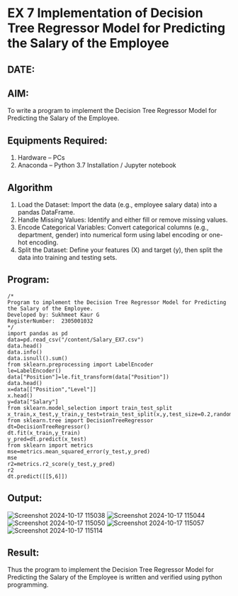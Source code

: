# EX 7 Implementation of Decision Tree Regressor Model for Predicting the Salary of the Employee
## DATE:
## AIM:
To write a program to implement the Decision Tree Regressor Model for Predicting the Salary of the Employee.

## Equipments Required:
1. Hardware – PCs
2. Anaconda – Python 3.7 Installation / Jupyter notebook

## Algorithm

1. Load the Dataset: Import the data (e.g., employee salary data) into a pandas DataFrame.
2. Handle Missing Values: Identify and either fill or remove missing values.
3. Encode Categorical Variables: Convert categorical columns (e.g., department, gender) into
numerical form using label encoding or one-hot encoding.
4. Split the Dataset: Define your features (X) and target (y), then split the data into training and
testing sets.

## Program:
```
/*
Program to implement the Decision Tree Regressor Model for Predicting the Salary of the Employee.
Developed by: Sukhmeet Kaur G
RegisterNumber:  2305001032
*/
import pandas as pd
data=pd.read_csv("/content/Salary_EX7.csv")
data.head()
data.info()
data.isnull().sum()
from sklearn.preprocessing import LabelEncoder
le=LabelEncoder()
data["Position"]=le.fit_transform(data["Position"])
data.head()
x=data[["Position","Level"]]
x.head()
y=data["Salary"]
from sklearn.model_selection import train_test_split
x_train,x_test,y_train,y_test=train_test_split(x,y,test_size=0.2,random_state=2)
from sklearn.tree import DecisionTreeRegressor
dt=DecisionTreeRegressor()
dt.fit(x_train,y_train)
y_pred=dt.predict(x_test)
from sklearn import metrics
mse=metrics.mean_squared_error(y_test,y_pred)
mse
r2=metrics.r2_score(y_test,y_pred)
r2
dt.predict([[5,6]])
```

## Output:
![Screenshot 2024-10-17 115038](https://github.com/user-attachments/assets/c875ccef-365f-4543-8a80-9998a4769127)
![Screenshot 2024-10-17 115044](https://github.com/user-attachments/assets/f3cb99f9-57d7-44fd-9d9c-361c5be3fa6b)
![Screenshot 2024-10-17 115050](https://github.com/user-attachments/assets/17999f3f-eca6-4d43-b260-f67f507012e7)
![Screenshot 2024-10-17 115057](https://github.com/user-attachments/assets/d6c8a2fb-af49-4394-9095-bc770ae985b0)
![Screenshot 2024-10-17 115114](https://github.com/user-attachments/assets/048641eb-860a-4a24-b63f-915cf6025c55)

## Result:
Thus the program to implement the Decision Tree Regressor Model for Predicting the Salary of the Employee is written and verified using python programming.
